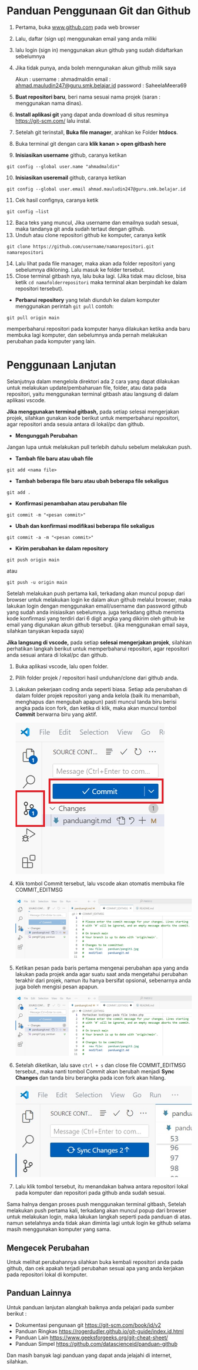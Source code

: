 # Panduan Penggunaan Git dan Github

1. Pertama, buka www.github.com pada web browser
2. Lalu, daftar (sign up) menggunakan email yang anda miliki
3. lalu login (sign in) menggunakan akun github yang sudah didaftarkan sebelumnya
4. Jika tidak punya, anda boleh menngunakan akun github milik saya

   Akun :
   username : ahmadmaldin
   email : ahmad.mauludin247@guru.smk.belajar.id
   password : SaheelaMeera69

5. **Buat repositori baru**, beri nama sesuai nama projek (saran : menggunakan nama dinas).
6. **Install aplikasi git** yang dapat anda download di situs resminya https://git-scm.com/ lalu instal.
7. Setelah git terinstall, **Buka file manager**, arahkan ke Folder **htdocs**.
8. Buka terminal git dengan cara **klik kanan > open gitbash here**
9. **Inisiasikan username** github, caranya ketikan

```
git config --global user.name "ahmadmaldin"
```

10. **Inisiasikan useremail** github, caranya ketikan

```
git config --global user.email ahmad.mauludin247@guru.smk.belajar.id
```

11. Cek hasil confignya, caranya ketik

```
git config —list
```

12. Baca teks yang muncul, Jika username dan emailnya sudah sesuai, maka tandanya git anda sudah tertaut dengan github.
13. Unduh atau clone repositori github ke komputer, caranya ketik

```
git clone https://github.com/username/namarepositori.git namarepositori
```

14. Lalu lihat pada file manager, maka akan ada folder repositori yang sebelumnya dikloning. Lalu masuk ke folder tersebut.
15. Close terminal gitbash nya, lalu buka lagi. (Jika tidak mau diclose, bisa ketik `cd namafolderrepositori` maka terminal akan berpindah ke dalam repositori tersebut).

- **Perbarui repository** yang telah diunduh ke dalam komputer menggunakan perintah `git pull` contoh:

```
git pull origin main
```

memperbaharui repositori pada komputer hanya dilakukan ketika anda baru membuka lagi komputer, dan sebelumnya anda pernah melakukan perubahan pada komputer yang lain.

# Penggunaan Lanjutan

Selanjutnya dalam mengelola direktori ada 2 cara yang dapat dilakukan untuk melakukan update/pembaharuan file, folder, atau data pada repositori, yaitu menggunakan terminal gitbash atau langsung di dalam aplikasi vscode.

**Jika menggunakan terminal gitbash,** pada setiap selesai mengerjakan projek, silahkan gunakan kode berikut untuk memperbaharui repositori, agar repositori anda sesuia antara di lokal/pc dan github.

- **Mengunggah Perubahan**

Jangan lupa untuk melakukan pull terlebih dahulu sebelum melakukan push.

- **Tambah file baru atau ubah file**

```
git add <nama file>
```

- **Tambah beberapa file baru atau ubah beberapa file sekaligus**

```
git add .
```

- **Konfirmasi penambahan atau perubahan file**

```
git commit -m "<pesan commit>"
```

- **Ubah dan konfirmasi modifikasi beberapa file sekaligus**

```
git commit -a -m "<pesan commit>"
```

- **Kirim perubahan ke dalam repository**

```
git push origin main
```

atau

```
git push -u origin main
```

Setelah melakukan push pertama kali, terkadang akan muncul popup dari browser untuk melakukan login ke dalam akun github melalui browser, maka lakukan login dengan menggunakan email/username dan password github yang sudah anda inisiasikan sebelumnya. juga terkadang github meminta kode konfirmasi yang terdiri dari 6 digit angka yang dikirim oleh github ke email yang digunakan akun github tersebut. (jika menggunakan email saya, silahkan tanyakan kepada saya)

**Jika langsung di vscode,** pada setiap **selesai mengerjakan projek**, silahkan perhatikan langkah berikut untuk memperbaharui repositori, agar repositori anda sesuai antara di lokal/pc dan github.

1. Buka aplikasi vscode, lalu open folder.
2. Pilih folder projek / repositori hasil unduhan/clone dari github anda.
3. Lakukan pekerjaan coding anda seperti biasa. Setiap ada perubahan di dalam folder projek repositori yang anda kelola (baik itu menambah, menghapus dan mengubah apapun) pasti muncul tanda biru berisi angka pada icon fork, dan ketika di klik, maka akan muncul tombol **Commit** berwarna biru yang aktif.

   ![lihat](panduan/pangit1.jpg)

4. Klik tombol Commit tersebut, lalu vscode akan otomatis membuka file COMMIT_EDITMSG

   ![lihat](panduan/pangit2.jpg)

5. Ketikan pesan pada baris pertama mengenai perubahan apa yang anda lakukan pada projek anda agar suatu saat anda mengetahui perubahan terakhir dari projek, namun itu hanya bersifat opsional, sebenarnya anda juga boleh mengisi pesan apapun.

   ![lihat](panduan/pangit3.jpg)

6. Setelah diketikan, lalu save `ctrl + s` dan close file COMMIT_EDITMSG tersebut., maka nanti tombol Commit akan berubah menjadi **Sync Changes** dan tanda biru berangka pada icon fork akan hilang.

   ![lihat](panduan/pangit4.jpg)

7. Lalu klik tombol tersebut, itu menandakan bahwa antara repositori lokal pada komputer dan repositori pada github anda sudah sesuai.

Sama halnya dengan proses push menggunakan terminal gitbash, Setelah melakukan push pertama kali, terkadang akan muncul popup dari browser untuk melakukan login, maka lakukan langkah seperti pada panduan di atas. namun setelahnya anda tidak akan diminta lagi untuk login ke github selama masih menggunakan komputer yang sama.

## Mengecek Perubahan

Untuk melihat perubahannya silahkan buka kembali repositori anda pada github, dan cek apakah terjadi perubahan sesuai apa yang anda kerjakan pada repositori lokal di komputer.

## Panduan Lainnya

Untuk panduan lanjutan alangkah baiknya anda pelajari pada sumber berikut :

- Dokumentasi pengunaan git https://git-scm.com/book/id/v2
- Panduan Ringkas https://rogerdudler.github.io/git-guide/index.id.html
- Panduan Lain https://www.geeksforgeeks.org/git-cheat-sheet/
- Panduan Simpel https://github.com/datascienceid/panduan-github

Dan masih banyak lagi panduan yang dapat anda jelajahi di internet, silahkan.
